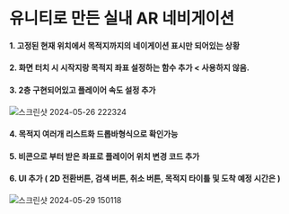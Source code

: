 # 유니티로 만든 실내 AR 네비게이션

#### 1. 고정된 현재 위치에서 목적지까지의 네이게이션 표시만 되어있는 상황

#### 2. 화면 터치 시 시작지랑 목적지 좌표 설정하는 함수 추가 < 사용하지 않음.

#### 3. 2층 구현되어있고 플레이어 속도 설정 추가

  ![스크린샷 2024-05-26 222324](https://github.com/Cons-Team/Unity-AR/assets/105468288/a57130a8-561e-4d2e-8db5-cba484c260fa)

#### 4. 목적지 여러개 리스트화 드롭바형식으로 확인가능

#### 5. 비콘으로 부터 받은 좌표로 플레이어 위치 변경 코드 추가

#### 6. UI 추가 ( 2D 전환버튼, 검색 버튼, 취소 버튼, 목적지 타이틀 및 도착 예정 시간은 )
   ![스크린샷 2024-05-29 150118](https://github.com/Cons-Team/Unity-AR/assets/105468288/59d3d626-e5d5-4280-b971-ea11213f82f3)
